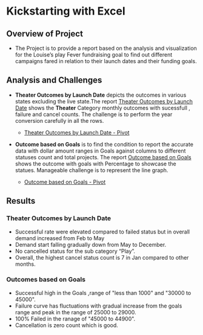# Kickstarting with Excel

## Overview of Project
   - The Project is to provide a report based on the analysis and visualization for the Louise’s play Fever fundraising goal to find out different campaigns fared  in relation to their launch dates and their funding goals.

## Analysis and Challenges
- **Theater Outcomes by Launch Date** depicts the outcomes in various states excluding the live state.The report [Theater Outcomes by Launch Date](https://github.com/raajasrini/kickstarter-analysis/blob/main/resources/Theater_Outcomes_vs_Launch.png) shows the **Theater** Category monthly outcomes with sucessfull , failure and cancel counts. The challenge is to perform the year conversion carefully in all the rows.

    - [Theater Outcomes by Launch Date - Pivot ](https://github.com/raajasrini/kickstarter-analysis/blob/main/resources/pic1-step10-pivottable-confirmation.png)
 
- **Outcome based on Goals**  is to find the condition to report the accurate data with dollar amount ranges in Goals against columns to different statuses count and total projects. The report [Outcome based on Goals](https://github.com/raajasrini/kickstarter-analysis/blob/main/resources/Outcomes_vs_Goals.png) shows the outcome with goals with Percentage to showcase the statues. Manageable challenge is to represent the line graph.

   - [Outcome based on Goals - Pivot ](https://github.com/raajasrini/kickstarter-analysis/blob/main/resources/outcome_vs_goal_table-pivot.png)
 

## Results
### Theater Outcomes by Launch Date
-	Successful rate were elevated compared to failed status but in overall demand increased from Feb to May 
- Demand start falling gradually down from May to December.
-	No cancelled status for the sub category “Play”.
- Overall, the highest cancel status count is 7 in Jan compared to other months.

###  Outcomes based on Goals 
-	Successful high in the Goals ,range of "less than 1000" and "30000 to 45000".
-	Failure curve has fluctuations with gradual increase from the goals range and peak in the range of 25000 to 29000. 
- 100% Failed in the ranage of "45000 to 44900".
- Cancellation is zero count which is good.

